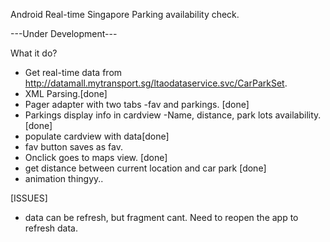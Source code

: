 Android Real-time Singapore Parking availability check.

---Under Development---

What it do?
- Get real-time data from http://datamall.mytransport.sg/ltaodataservice.svc/CarParkSet.
- XML Parsing.[done]
- Pager adapter with two tabs -fav and parkings. [done]
- Parkings display info in cardview -Name, distance, park lots availability.[done]
- populate cardview with data[done]
- fav button saves as fav.
- Onclick goes to maps view. [done]
- get distance between current location and car park [done]
- animation thingyy..

[ISSUES]
- data can be refresh, but fragment cant. Need to reopen the app to refresh data.
